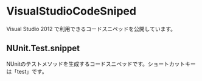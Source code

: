VisualStudioCodeSniped
======================
Visual Studio 2012 で利用できるコードスニペッドを公開しています。

NUnit.Test.snippet
------------------
NUnitのテストメソッドを生成するコードスニペッドです。ショートカットキーは「test」です。